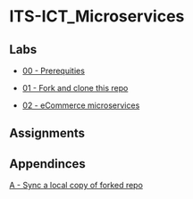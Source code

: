 # ITS-ICT_Microservices

## Labs

- [00 - Prerequities](00-Prerequisites/README.md)

- [01 - Fork and clone this repo](labs/01-Fork_and_clone_this_repo/README.md)

- [02 - eCommerce microservices](02-eCommerce_microservices/README.md)

## Assignments

## Appendinces

[A - Sync a local copy of forked repo](appendices/A-Sync_copy_of_forked_repo/README.md)